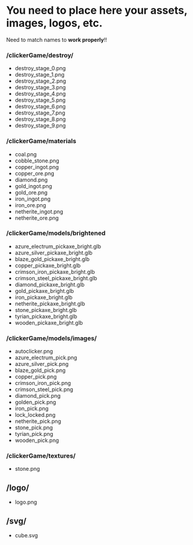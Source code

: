 # You need to place here your assets, images, logos, etc.

Need to match names to **work properly**!!

### /clickerGame/destroy/<br>

- destroy_stage_0.png<br>
- destroy_stage_1.png<br>
- destroy_stage_2.png<br>
- destroy_stage_3.png<br>
- destroy_stage_4.png<br>
- destroy_stage_5.png<br>
- destroy_stage_6.png<br>
- destroy_stage_7.png<br>
- destroy_stage_8.png<br>
- destroy_stage_9.png<br>

### /clickerGame/materials<br>

- coal.png <br>
- cobble_stone.png <br>
- copper_ingot.png <br>
- copper_ore.png <br>
- diamond.png <br>
- gold_ingot.png<br>
- gold_ore.png<br>
- iron_ingot.png<br>
- iron_ore.png<br>
- netherite_ingot.png<br>
- netherite_ore.png<br>

### /clickerGame/models/brightened<br>

- azure_electrum_pickaxe_bright.glb<br>
- azure_silver_pickaxe_bright.glb<br>
- blaze_gold_pickaxe_bright.glb<br>
- copper_pickaxe_bright.glb<br>
- crimson_iron_pickaxe_bright.glb<br>
- crimson_steel_pickaxe_bright.glb<br>
- diamond_pickaxe_bright.glb<br>
- gold_pickaxe_bright.glb<br>
- iron_pickaxe_bright.glb<br>
- netherite_pickaxe_bright.glb<br>
- stone_pickaxe_bright.glb<br>
- tyrian_pickaxe_bright.glb<br>
- wooden_pickaxe_bright.glb<br>

### /clickerGame/models/images/<br>

- autoclicker.png<br>
- azure_electrum_pick.png<br>
- azure_silver_pick.png<br>
- blaze_gold_pick.png<br>
- copper_pick.png<br>
- crimson_iron_pick.png<br>
- crimson_steel_pick.png<br>
- diamond_pick.png<br>
- golden_pick.png<br>
- iron_pick.png<br>
- lock_locked.png<br>
- netherite_pick.png<br>
- stone_pick.png<br>
- tyrian_pick.png<br>
- wooden_pick.png<br>

### /clickerGame/textures/<br>

- stone.png<br>

## /logo/<br>

- logo.png<br>

## /svg/<br>

- cube.svg<br>
